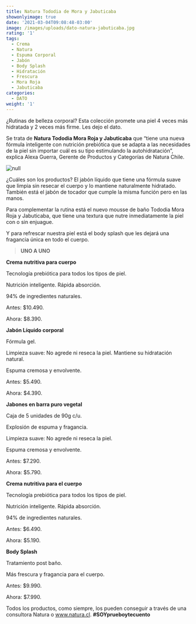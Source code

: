```yaml
---
title: Natura Tododia de Mora y Jabuticaba
showonlyimage: true
date: '2021-03-04T09:08:48-03:00'
image: /images/uploads/dato-natura-jabuticaba.jpg
rating: '1'
tags:
  - Crema
  - Natura
  - Espuma Corporal
  - Jabón
  - Body Splash
  - Hidratación
  - Frescura
  - Mora Roja
  - Jabuticaba
categories:
  - DATO
weight: '1'
---
```

¿Rutinas de belleza corporal? Esta colección promete una piel 4 veces más hidratada y 2 veces más firme. Les dejo el dato.

<!--more-->

Se trata de **Natura Tododia Mora Roja y Jabuticaba** que “tiene una nueva fórmula inteligente con nutrición prebiótica que se adapta a las necesidades de la piel sin importar cuál es su tipo estimulando la autohidratación”, explica Alexa Guerra, Gerente de Productos y Categorías de Natura Chile.

![null](/images/uploads/dato-natura-jabuticaba.jpg)

¿Cuáles son los productos? El jabón líquido que tiene una fórmula suave que limpia sin resecar el cuerpo y lo mantiene naturalmente hidratado. También está el jabón de tocador que cumple la misma función pero en las manos. 

Para complementar la rutina está el nuevo mousse de baño Tododia Mora Roja y Jabuticaba, que tiene una textura que nutre inmediatamente la piel con o sin enjuague. 

Y para refrescar nuestra piel está el body splash que les dejará una fragancia única en todo el cuerpo. 

> **UNO A UNO**

**Crema nutritiva para cuerpo**

Tecnología prebiótica para todos los tipos de piel.

Nutrición inteligente. Rápida absorción.

94% de ingredientes naturales.

Antes: $10.490.

Ahora: $8.390.

**Jabón Líquido corporal**

Fórmula gel. 

Limpieza suave: No agrede ni reseca la piel. Mantiene su hidratación natural.

Espuma cremosa y envolvente.

Antes: $5.490.

Ahora: $4.390.

**Jabones en barra puro vegetal**

Caja de 5 unidades de 90g c/u.

Explosión de espuma y fragancia.

Limpieza suave: No agrede ni reseca la piel.

Espuma cremosa y envolvente.

Antes: $7.290.

Ahora: $5.790.

**Crema nutritiva para el cuerpo**

Tecnología prebiótica para todos los tipos de piel.

Nutrición inteligente. Rápida absorción.

94% de ingredientes naturales.

Antes: $6.490.

Ahora: $5.190.

**Body Splash**

Tratamiento post baño.

Más frescura y fragancia para el cuerpo.

Antes: $9.990.

Ahora: $7.990.

Todos los productos, como siempre, los pueden conseguir a través de una consultora Natura o www.natura.cl. **\#SOYprueboytecuento**
